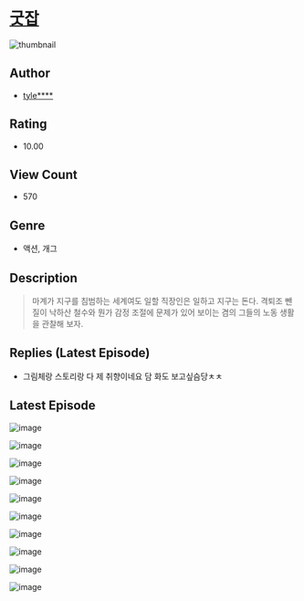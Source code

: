 # [굿잡](https://comic.naver.com/bestChallenge/list?titleId=810333)
![thumbnail](https://image-comic.pstatic.net/user_contents_data/challenge_comic/2023/05/23/366619/upload_7292795877476165175_480x623.jpeg)

## Author
- [tyle****](https://comic.naver.com/artistTitle?id=366619)

## Rating
- 10.00

## View Count
- 570

## Genre
- 액션, 개그

## Description
> 마계가 지구를 침범하는 세계여도 일할 직장인은 일하고 지구는 돈다. 격퇴조 뺀질이 낙하산 철수와 뭔가 감정 조절에 문제가 있어 보이는 겸의 그들의 노동 생활을 관찰해 보자.

## Replies (Latest Episode)
- 그림체랑 스토리랑 다 제 취향이네요 담 화도 보고싶슴당ㅊㅊ

## Latest Episode
![image](https://image-comic.pstatic.net/user_contents_data/challenge_comic/2023/05/23/366619/upload_7003999438355052336.jpeg)

![image](https://image-comic.pstatic.net/user_contents_data/challenge_comic/2023/05/23/366619/upload_7003714669172437557.jpeg)

![image](https://image-comic.pstatic.net/user_contents_data/challenge_comic/2023/05/23/366619/upload_7293689965932078393.jpeg)

![image](https://image-comic.pstatic.net/user_contents_data/challenge_comic/2023/05/23/366619/upload_7149519604723169073.jpeg)

![image](https://image-comic.pstatic.net/user_contents_data/challenge_comic/2023/05/23/366619/upload_3834026060256731444.jpeg)

![image](https://image-comic.pstatic.net/user_contents_data/challenge_comic/2023/05/23/366619/upload_7305226951644558387.jpeg)

![image](https://image-comic.pstatic.net/user_contents_data/challenge_comic/2023/05/23/366619/upload_7365696806425223777.jpeg)

![image](https://image-comic.pstatic.net/user_contents_data/challenge_comic/2023/05/23/366619/upload_7306639816399479602.jpeg)

![image](https://image-comic.pstatic.net/user_contents_data/challenge_comic/2023/05/23/366619/upload_3631653252847722851.jpeg)

![image](https://image-comic.pstatic.net/user_contents_data/challenge_comic/2023/05/23/366619/upload_7076060343813289013.jpeg)
